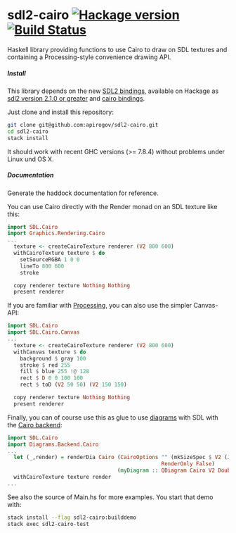 # sdl2-cairo [![Hackage version](https://img.shields.io/hackage/v/sdl2-cairo.svg?style=flat)](https://hackage.haskell.org/package/sdl2-cairo) [![Build Status](https://travis-ci.org/apirogov/sdl2-cairo.svg)](https://travis-ci.org/apirogov/sdl2-cairo)

Haskell library providing functions to use Cairo to draw on SDL textures and containing a Processing-style convenience drawing API.

##### Install

This library depends on the new [SDL2 bindings](https://github.com/haskell-game/sdl2), available on
Hackage as [sdl2 version 2.1.0 or greater](http://hackage.haskell.org/package/sdl2)
and [cairo bindings](https://hackage.haskell.org/package/cairo).

Just clone and install this repository:
```bash
git clone git@github.com:apirogov/sdl2-cairo.git
cd sdl2-cairo
stack install
```

It should work with recent GHC versions (>= 7.8.4) without problems under Linux und OS X.

##### Documentation

Generate the haddock documentation for reference.

You can use Cairo directly with the Render monad on an SDL texture like this:

```haskell
import SDL.Cairo
import Graphics.Rendering.Cairo
...
  texture <- createCairoTexture renderer (V2 800 600)
  withCairoTexture texture $ do
    setSourceRGBA 1 0 0
    lineTo 800 600
    stroke

  copy renderer texture Nothing Nothing
  present renderer
```

If you are familiar with [Processing](https://processing.org/reference),
you can also use the simpler Canvas-API:

```haskell
import SDL.Cairo
import SDL.Cairo.Canvas
...
  texture <- createCairoTexture renderer (V2 800 600)
  withCanvas texture $ do
    background $ gray 100
    stroke $ red 255
    fill $ blue 255 !@ 128
    rect $ D 0 0 100 100
    rect $ toD (V2 50 50) (V2 150 150)

  copy renderer texture Nothing Nothing
  present renderer
```

Finally, you can of course use this as glue to use [diagrams](http://projects.haskell.org/diagrams/)
with SDL with the [Cairo backend](https://hackage.haskell.org/package/diagrams-cairo):
```haskell
import SDL.Cairo
import Diagrams.Backend.Cairo
...
  let (_,render) = renderDia Cairo (CairoOptions "" (mkSizeSpec $ V2 (Just 800) (Just 600))
                                                 RenderOnly False)
                                   (myDiagram :: QDiagram Cairo V2 Double Any)
  withCairoTexture texture render
...
```

See also the source of Main.hs for more examples. You start that demo with:
```bash
stack install --flag sdl2-cairo:builddemo
stack exec sdl2-cairo-test
```
